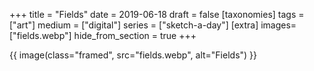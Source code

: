 +++
title = "Fields"
date = 2019-06-18
draft =  false
[taxonomies]
tags = ["art"]
medium = ["digital"]
series = ["sketch-a-day"]
[extra]
images= ["fields.webp"]
hide_from_section = true
+++

{{ image(class="framed", src="fields.webp", alt="Fields") }}
